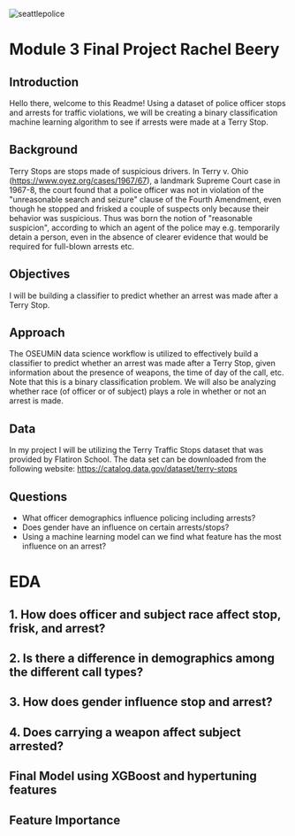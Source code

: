 ![seattlepolice](https://downtownseattle.org/app/uploads/2020/07/Seattle-police-cruiser-4x3-v1-1280x0-c-default.jpg)

# Module 3 Final Project Rachel Beery

## Introduction

Hello there, welcome to this Readme! Using a dataset of police officer stops and arrests for traffic violations, we will be creating a binary classification machine learning algorithm to see if arrests were made at a Terry Stop. 

## Background

Terry Stops are stops made of suspicious drivers. In Terry v. Ohio (https://www.oyez.org/cases/1967/67), a landmark Supreme Court case in 1967-8, the court found that a police officer was not in violation of the "unreasonable search and seizure" clause of the Fourth Amendment, even though he stopped and frisked a couple of suspects only because their behavior was suspicious. Thus was born the notion of "reasonable suspicion", according to which an agent of the police may e.g. temporarily detain a person, even in the absence of clearer evidence that would be required for full-blown arrests etc. 

## Objectives

I will be building a classifier to predict whether an arrest was made after a Terry Stop.

## Approach

The OSEUMiN data science workflow is utilized to effectively build a classifier to predict whether an arrest was made after a Terry Stop, given information about the presence of weapons, the time of day of the call, etc. Note that this is a binary classification problem. We will also be analyzing whether race (of officer or of subject) plays a role in whether or not an arrest is made.

## Data

In my project I will be utilizing the Terry Traffic Stops dataset that was provided by Flatiron School. The data set can be downloaded from the following website: https://catalog.data.gov/dataset/terry-stops
 
## Questions

- What officer demographics influence policing including arrests?
- Does gender have an influence on certain arrests/stops?
- Using a machine learning model can we find what feature has the most influence on an arrest?

# EDA

## 1. How does officer and subject race affect stop, frisk, and arrest?



## 2. Is there a difference in demographics among the different call types?




## 3. How does gender influence stop and arrest?



## 4. Does carrying a weapon affect subject arrested?


## Final Model using XGBoost and hypertuning features


## Feature Importance



